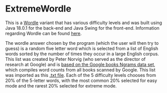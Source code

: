 # ExtremeWordle
This is a [Wordle](https://www.nytimes.com/games/wordle/index.html) variant that has various difficulty levels and was built using Java 18.0.1 for the back-end and Java Swing for the front-end. Information regarding Wordle can be found [here](https://en.wikipedia.org/wiki/Wordle).

The wordle answer chosen by the program (which the user will then try to guess) is a random five letter word which is selected from a list of English words sorted by the number of times they occur in a large English corpus. This list was created by Peter Norvig (who served as the director of research at Google) and is [based on the Google books Ngrams data set](http://norvig.com/mayzner.html), which compiles word counts from all books scanned by Google. This list was imported as this [.txt file](https://norvig.com/google-books-common-words.txt). Each of the 5 difficulty levels chooses from 20% of the 5-letter words, with the most common 20% selected for easy mode and the rarest 20% selected for extreme mode.

